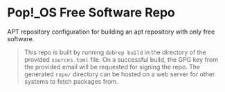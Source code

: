 # Pop!\_OS Free Software Repo

APT repository configuration for building an apt repository with only free software.

> This repo is built by running `debrep build` in the directory of the provided
`sources.toml` file. On a successful build, the GPG key from the provided email
will be requested for signing the repo. The generated `repo/` directory can be
hosted on a web server for other systems to fetch packages from.
